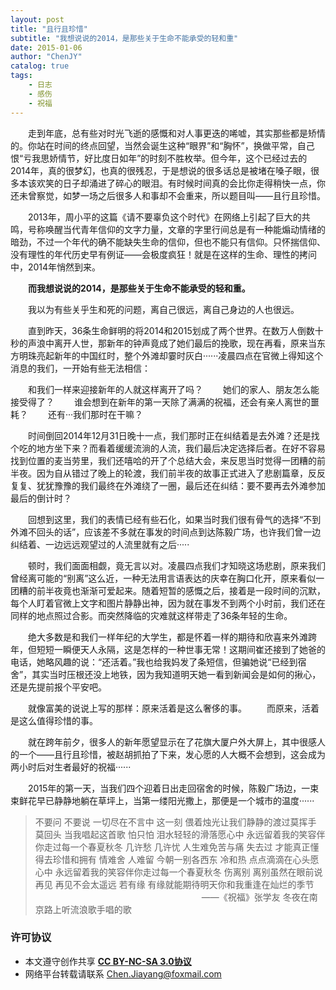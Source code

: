 ```yaml
---
layout: post
title: "且行且珍惜"
subtitle: "我想说说的2014，是那些关于生命不能承受的轻和重"
date: 2015-01-06
author: "ChenJY"
catalog: true
tags: 
    - 日志
    - 感伤
    - 祝福
---
```


　　走到年底，总有些对时光飞逝的感慨和对人事更迭的唏嘘，其实那些都是矫情的。你站在时间的终点回望，当然会诞生这种“眼界”和“胸怀”，换做平常，自己恨“亏我思娇情节，好比度日如年”的时刻不胜枚举。但今年，这个已经过去的2014年，真的很梦幻，也真的很残忍，于是想说的很多话总是被堵在嗓子眼，很多本该欢笑的日子却涌进了碎心的眼泪。有时候时间真的会比你走得稍快一点，你还未曾察觉，如梦一场之后很多人和事却不会重来，所以题目叫——且行且珍惜。

　　2013年，周小平的这篇《请不要辜负这个时代》在网络上引起了巨大的共鸣，号称唤醒当代青年信仰的文字力量，文章的字里行间总是有一种能煽动情绪的暗劲，不过一个年代的确不能缺失生命的信仰，但也不能只有信仰。只怀揣信仰、没有理性的年代历史早有例证——会极度疯狂！就是在这样的生命、理性的拷问中，2014年悄然到来。

　　__而我想说说的2014，是那些关于生命不能承受的轻和重。__

　　我以为有些关乎生和死的问题，离自己很远，离自己身边的人也很远。

　　直到昨天，36条生命鲜明的将2014和2015划成了两个世界。在数万人倒数十秒的声浪中离开人世，那新年的钟声竟成了她们最后的挽歌，现在再看，原来当东方明珠亮起新年的中国红时，整个外滩却霎时灰白······凌晨四点在官微上得知这个消息的我们，一开始有些无法相信：

　　和我们一样来迎接新年的人就这样离开了吗？
　　她们的家人、朋友怎么能接受得了？
　　谁会想到在新年的第一天除了满满的祝福，还会有亲人离世的噩耗？
　　还有···我们那时在干嘛？

　　时间倒回2014年12月31日晚十一点，我们那时正在纠结着是去外滩？还是找个吃的地方坐下来？而看着缓缓流淌的人流，我们最后决定选择后者。在好不容易找到位置的麦当劳里，我们还嘻哈的开了个总结大会，来反思当时觉得一团糟的前半夜。因为自从错过了晚上的轮渡，我们前半夜的故事正式进入了悲剧篇章，反反复复、犹犹豫豫的我们最终在外滩绕了一圈，最后还在纠结：要不要再去外滩参加最后的倒计时？

　　回想到这里，我们的表情已经有些石化，如果当时我们很有骨气的选择“不到外滩不回头的话”，应该差不多就在事发的时间点到达陈毅广场，也许我们曾一边纠结着、一边远远观望过的人流里就有之后·····

　　顿时，我们面面相觑，竟无言以对。凌晨四点我们才知晓这场悲剧，原来我们曾经离可能的“别离”这么近，一种无法用言语表达的庆幸在胸口化开，原来看似一团糟的前半夜竟也渐渐可爱起来。随着短暂的感慨之后，接着是一段时间的沉默，每个人盯着官微上文字和图片静静出神，因为就在事发不到两个小时前，我们还在同样的地点照过合影。而突然降临的灾难就这样带走了36条年轻的生命。

　　绝大多数是和我们一样年纪的大学生，都是怀着一样的期待和欣喜来外滩跨年，但短短一瞬便天人永隔，这是怎样的一种世事无常！这期间崔还接到了她爸的电话，她略风趣的说：“还活着。”我也给我妈发了条短信，但骗她说“已经到宿舍”，其实当时压根还没上地铁，因为我知道明天她一看到新闻会是如何的揪心，还是先提前报个平安吧。

　　就像富美的说说上写的那样：原来活着是这么奢侈的事。
　　而原来，活着是这么值得珍惜的事。

　　就在跨年前夕，很多人的新年愿望显示在了花旗大厦户外大屏上，其中很感人的一个——且行且珍惜，被赵胡抓拍了下来，发心愿的人大概不会想到，这会成为两小时后对生者最好的祝福······

　　2015年的第一天，当我们四个迎着日出走回宿舍的时候，陈毅广场边，一束束鲜花早已静静地躺在草坪上，当第一缕阳光撒上，那便是一个城市的温度······

>不要问 不要说 一切尽在不言中​
>这一刻 偎着烛光让我们静静的渡过莫挥手 莫回头 当我唱起这首歌
>怕只怕 泪水轻轻的滑落愿心中
>永远留着我的笑容伴你走过每一个春夏秋冬
>几许愁 几许忧 人生难免苦与痛
>失去过 才能真正懂得去珍惜和拥有
>情难舍 人难留 今朝一别各西东
>冷和热 点点滴滴在心头愿心中
>永远留着我的笑容伴你走过每一个春夏秋冬
>伤离别 离别虽然在眼前说再见 再见不会太遥远
>若有缘 有缘就能期待明天你和我重逢在灿烂的季节
>　　　　　　　　　　　　　　　　　　　——《祝福》张学友 冬夜在南京路上听流浪歌手唱的歌

### 许可协议
* 本文遵守创作共享 <a href="https://creativecommons.org/licenses/by-nc-sa/3.0/cn/" target="_blank"><b>CC BY-NC-SA 3.0协议</b></a>
* 网络平台转载请联系 Chen.Jiayang@foxmail.com
